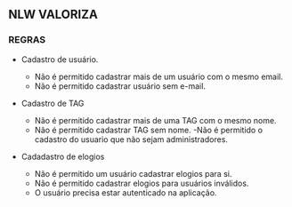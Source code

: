 ## NLW VALORIZA

### REGRAS

- Cadastro de usuário.
  - Não é permitido cadastrar mais de  um usuário com o mesmo email.
  - Não é permitido cadastrar usuário sem e-mail. 

- Cadastro de TAG
  - Não é permitido cadastrar mais de uma TAG com o mesmo nome.
  - Não é permitido cadastrar TAG sem nome.
  -Não é permitido o cadastro do usuario que não sejam administradores.

- Cadadastro de elogios
  - Não é permitido um usuário cadastrar elogios para si.
  - Não é permitido cadastrar elogios para usuários inválidos.
  - O usuário precisa estar autenticado na aplicação.